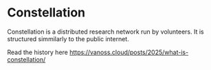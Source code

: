 # Constellation
Constellation is a distributed research network run by volunteers. It is structured simmilarly to the public internet. 

Read the history here https://vanoss.cloud/posts/2025/what-is-constellation/
